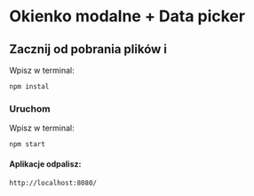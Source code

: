 # Okienko modalne + Data picker

## Zacznij od pobrania plików i

Wpisz w terminal:

```
npm instal
```

### Uruchom

Wpisz w terminal:

```
npm start
```
#### Aplikacje odpalisz:

```
http://localhost:8080/
```
